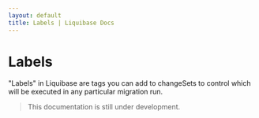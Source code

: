 ```yaml
---
layout: default
title: Labels | Liquibase Docs
---
```


# Labels #

"Labels" in Liquibase are tags you can add to changeSets to control which will be executed in any particular migration run.

>This documentation is still under development.


